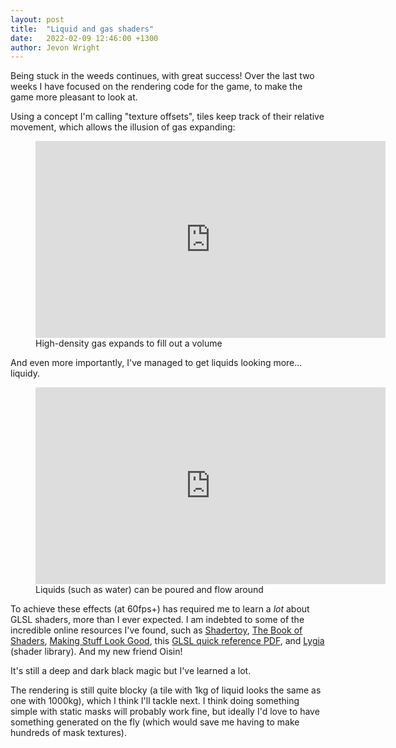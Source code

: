 ```yaml
---
layout: post
title:  "Liquid and gas shaders"
date:   2022-02-09 12:46:00 +1300
author: Jevon Wright
---
```


Being stuck in the weeds continues, with great success! Over the last two weeks I
have focused on the rendering code for the game, to make the game more pleasant to
look at.

Using a concept I'm calling "texture offsets", tiles keep track of their relative
movement, which allows the illusion of gas expanding:

<figure class="video">
  <iframe width="560" height="315" src="https://www.youtube.com/embed/XPT5Bj1fHjw" title="YouTube video player" frameborder="0" allow="accelerometer; autoplay; clipboard-write; encrypted-media; gyroscope; picture-in-picture" allowfullscreen></iframe>
  <figcaption>High-density gas expands to fill out a volume</figcaption>
</figure>

And even more importantly, I've managed to get liquids looking more... liquidy.

<figure class="video">
  <iframe width="560" height="315" src="https://www.youtube.com/embed/Y_gPGpml_qo" title="YouTube video player" frameborder="0" allow="accelerometer; autoplay; clipboard-write; encrypted-media; gyroscope; picture-in-picture" allowfullscreen></iframe>
  <figcaption>Liquids (such as water) can be poured and flow around</figcaption>
</figure>

To achieve these effects (at 60fps+) has required me to learn a _lot_ about GLSL
shaders, more than I ever expected. I am indebted to some of the incredible online
resources I've found, such as [Shadertoy](https://www.shadertoy.com/),
[The Book of Shaders](https://thebookofshaders.com/),
[Making Stuff Look Good](https://www.youtube.com/watch?v=xWCZiksqCGA),
this [GLSL quick reference PDF](http://mew.cx/glsl_quickref.pdf),
and [Lygia](https://github.com/patriciogonzalezvivo/lygia) (shader library).
And my new friend Oisin!

It's still a deep and dark black magic but I've learned a lot.

The rendering is still quite blocky (a tile with 1kg of liquid looks the same
as one with 1000kg), which I think I'll tackle next.
I think doing something simple with static masks will probably work fine, but ideally
I'd love to have something generated on the fly (which would save me having to make
hundreds of mask textures).
